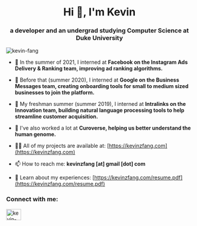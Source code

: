 <h1 align="center">Hi 👋, I'm Kevin</h1>
<h3 align="center">a developer and an undergrad studying Computer Science at Duke University</h3>

<p align="left"> <img src="https://komarev.com/ghpvc/?username=kevin-fang&label=Profile%20views&color=0e75b6&style=flat" alt="kevin-fang" /> </p>

- 🔭 In the summer of 2021, I interned at **Facebook on the Instagram Ads Delivery & Ranking team, improving ad ranking algorithms.**

- 🔎 Before that (summer 2020), I interned at **Google on the Business Messages team, creating onboarding tools for small to medium sized businesses to join the platform.**

- 🌱 My freshman summer (summer 2019), I interned at **Intralinks on the Innovation team, building natural language processing tools to help streamline customer acquisition.**

- 📝 I've also worked a lot at **Curoverse, helping us better understand the human genome.**

- 👨‍💻 All of my projects are available at: [https://kevinzfang.com](https://kevinzfang.com)

- 📫 How to reach me: **kevinzfang [at] gmail [dot] com**

- 📄 Learn about my experiences: [https://kevinzfang.com/resume.pdf](https://kevinzfang.com/resume.pdf)

<h3 align="left">Connect with me:</h3>
<p align="left">
<a href="https://linkedin.com/in/kevin-fang" target="blank"><img align="center" src="https://raw.githubusercontent.com/rahuldkjain/github-profile-readme-generator/master/src/images/icons/Social/linked-in-alt.svg" alt="kevin-fang" height="30" width="40" /></a>
</p>
